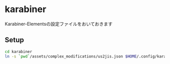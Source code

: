 # karabiner
Karabiner-Elementsの設定ファイルをおいておきます

## Setup
```sh
cd karabiner
ln -s `pwd`/assets/complex_modifications/us2jis.json $HOME/.config/karabiner/assets/complex_modifications/us2jis.json
```
